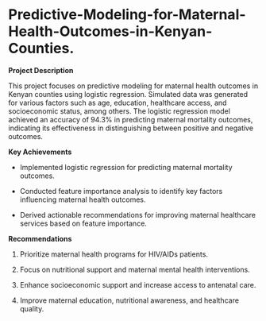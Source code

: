 # Predictive-Modeling-for-Maternal-Health-Outcomes-in-Kenyan-Counties.
**Project Description**

This project focuses on predictive modeling for maternal health outcomes in Kenyan counties using logistic regression. Simulated data was generated for various factors such as age, education, healthcare access, and socioeconomic status, among others. The logistic regression model achieved an accuracy of 94.3% in predicting maternal mortality outcomes, indicating its effectiveness in distinguishing between positive and negative outcomes.

**Key Achievements**

- Implemented logistic regression for predicting maternal mortality outcomes.

- Conducted feature importance analysis to identify key factors influencing maternal health outcomes.

- Derived actionable recommendations for improving maternal healthcare services based on feature importance.

**Recommendations**

1. Prioritize maternal health programs for HIV/AIDs patients.

2. Focus on nutritional support and maternal mental health interventions.

3. Enhance socioeconomic support and increase access to antenatal care.

4. Improve maternal education, nutritional awareness, and healthcare quality.
